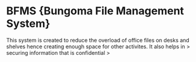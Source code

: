 # BFMS {Bungoma File Management System}
This system is created to reduce the overload of office files on desks and shelves hence creating enough space for other activites.
It also helps in 
        > securing information that is confidential
        >